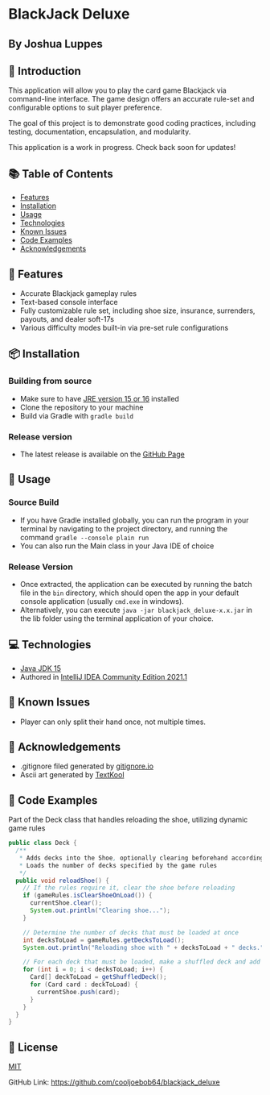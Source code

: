 # BlackJack Deluxe
## By Joshua Luppes

## 👋 Introduction
This application will allow you to play the card game Blackjack via command-line interface. The game design offers an
accurate rule-set and configurable options to suit player preference.

The goal of this project is to demonstrate good coding practices, including testing, documentation, encapsulation, and 
modularity.

This application is a work in progress. Check back soon for updates!

## 📚 Table of Contents
- [Features](#-features)
- [Installation](#-installation)
- [Usage](#-usage)
- [Technologies](#-technologies)
- [Known Issues](#-known-issues)
- [Code Examples](#-code-examples)
- [Acknowledgements](#-acknowledgements)

## 🌟 Features
- Accurate Blackjack gameplay rules
- Text-based console interface
- Fully customizable rule set, including shoe size, insurance, surrenders, payouts, and dealer soft-17s
- Various difficulty modes built-in via pre-set rule configurations

## 📦 Installation
### Building from source
- Make sure to have [JRE version 15 or 16](https://www.oracle.com/java/technologies/javase-downloads.html#JDK16) installed
- Clone the repository to your machine
- Build via Gradle with `gradle build`
### Release version
- The latest release is available on the [GitHub Page](https://github.com/cooljoebob64/blackjack_deluxe)

## 🚀 Usage
### Source Build
- If you have Gradle installed globally, you can run the program in your terminal by navigating to the project directory, and running the command 
  `gradle --console plain run`
- You can also run the Main class in your Java IDE of choice
### Release Version
- Once extracted, the application can be executed by running the batch file in the `bin` directory, which should open 
  the app in your default console application (usually `cmd.exe` in windows).
- Alternatively, you can execute `java -jar blackjack_deluxe-x.x.jar` in the lib folder using the terminal application 
  of your choice.

## 💻 Technologies
- [Java JDK 15](https://www.oracle.com/java/technologies/javase/jdk15-archive-downloads.html)
- Authored in [IntelliJ IDEA Community Edition 2021.1](https://www.jetbrains.com/idea/)

## 🦺 Known Issues
- Player can only split their hand once, not multiple times.

## 🙏 Acknowledgements
- .gitignore filed generated by [gitignore.io](https://www.toptal.com/developers/gitignore)
- Ascii art generated by [TextKool](https://textkool.com/en/ascii-art-generator)

## 🎁 Code Examples
Part of the Deck class that handles reloading the shoe, utilizing dynamic game rules
```Java
public class Deck {
  /**
   * Adds decks into the Shoe, optionally clearing beforehand according to game rules
   * Loads the number of decks specified by the game rules
   */
  public void reloadShoe() {
    // If the rules require it, clear the shoe before reloading
    if (gameRules.isClearShoeOnLoad()) {
      currentShoe.clear();
      System.out.println("Clearing shoe...");
    }

    // Determine the number of decks that must be loaded at once
    int decksToLoad = gameRules.getDecksToLoad();
    System.out.println("Reloading shoe with " + decksToLoad + " decks.");

    // For each deck that must be loaded, make a shuffled deck and add each card to the shoe
    for (int i = 0; i < decksToLoad; i++) {
      Card[] deckToLoad = getShuffledDeck();
      for (Card card : deckToLoad) {
        currentShoe.push(card);
      }
    }
  }
}
```

## 📑 License
[MIT](https://choosealicense.com/licenses/mit/)

GitHub Link: https://github.com/cooljoebob64/blackjack_deluxe